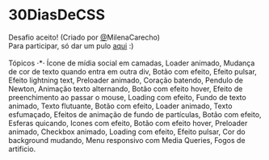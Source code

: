 # 30DiasDeCSS
Desafio aceito! (Criado por [@](https://github.com/MilenaCarecho/30diasD)MilenaCarecho)<br>
Para participar, só dar um pulo [aqui](https://github.com/MilenaCarecho/30diasDeCSS/issues/1) :)
<br>
<br>
Tópicos ⋅*⋅ Ícone de mídia social em camadas, Loader animado, Mudança de cor de texto quando entra em outra div, Botão com efeito, Efeito pulsar, Efeito lightning text, Preloader animado, Coração batendo, Pendulo de Newton, Animação texto alternando, Botão com efeito hover, Efeito de preenchimento ao passar o mouse, Loading com efeito, Fundo de texto animado, Texto flutuante, Botão com efeito, Loader animado, Texto esfumaçado, Efeitos de animação de fundo de partículas, Botão com efeito, Esferas quicando, Icones com efeito, Botão com efeito hover, Preloader animado, Checkbox animado, Loading com efeito, Efeito pulsar, Cor do background mudando, Menu responsivo com Media Queries, Fogos de artificio.
<br>

